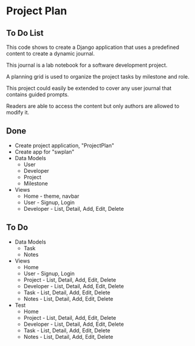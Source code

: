 # Project Plan 

## To Do List

This code shows to create a Django application that uses a predefined content to create a dynamic journal.

This journal is a lab notebook for a software development project.

A planning grid is used to organize the project tasks by milestone and role. 

This project could easily be extended to cover any user journal that contains guided prompts.

Readers are able to access the content but only authors are allowed to modify it.


##  Done

* Create project application, "ProjectPlan" 
* Create app for "swplan"
* Data Models
    * User
    * Developer
    * Project
    * Milestone
* Views
    * Home - theme, navbar
    * User - Signup, Login
    * Developer - List, Detail, Add, Edit, Delete


## To Do

* Data Models
    * Task
    * Notes
* Views
    * Home
    * User - Signup, Login
    * Project - List, Detail, Add, Edit, Delete
    * Developer - List, Detail, Add, Edit, Delete
    * Task - List, Detail, Add, Edit, Delete
    * Notes - List, Detail, Add, Edit, Delete
* Test
    * Home
    * Project - List, Detail, Add, Edit, Delete
    * Developer - List, Detail, Add, Edit, Delete
    * Task - List, Detail, Add, Edit, Delete
    * Notes - List, Detail, Add, Edit, Delete